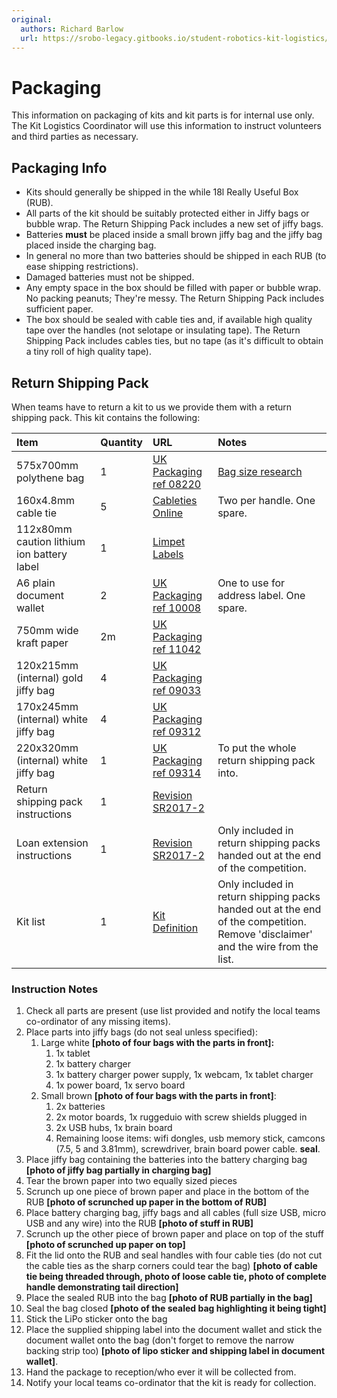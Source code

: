 ```yaml
---
original:
  authors: Richard Barlow
  url: https://srobo-legacy.gitbooks.io/student-robotics-kit-logistics/kit-transport/packaging.html
---
```

# Packaging

This information on packaging of kits and kit parts is for internal use only. The Kit Logistics Coordinator will use this information to instruct volunteers and third parties as necessary.

## Packaging Info

* Kits should generally be shipped in the while 18l Really Useful Box \(RUB\).
* All parts of the kit should be suitably protected either in Jiffy bags or bubble wrap. The Return Shipping Pack includes a new set of jiffy bags.
* Batteries **must** be placed inside a small brown jiffy bag and the jiffy bag placed inside the charging bag.
* In general no more than two batteries should be shipped in each RUB \(to ease shipping restrictions\).
* Damaged batteries must not be shipped.
* Any empty space in the box should be filled with paper or bubble wrap. No packing peanuts; They're messy. The Return Shipping Pack includes sufficient paper.
* The box should be sealed with cable ties and, if available high quality tape over the handles \(not selotape or insulating tape\). The Return Shipping Pack includes cables ties, but no tape \(as it's difficult to obtain a tiny roll of high quality tape\).

## Return Shipping Pack

When teams have to return a kit to us we provide them with a return shipping pack. This kit contains the following:

| Item | Quantity | URL | Notes |
| :--- | :--- | :--- | :--- |
| 575x700mm polythene bag | 1 | [UK Packaging ref 08220](http://www.ukpackaging.com/postal-packaging/polythene-mailing-bags/grey-polythene-mailing-bags-575x700mm-60mu) | [Bag size research](../research.md#return-shipping-bag) |
| 160x4.8mm cable tie | 5 | [Cableties Online](https://www.cabletiesonline.co.uk/cable-ties-b-w/cable-ties-160mm-x-4.html) | Two per handle. One spare. |
| 112x80mm caution lithium ion battery label | 1 | [Limpet Labels](http://www.limpetlabels.co.uk/shop/view/293_Caution_Lithium_Battery_Labels/755_Caution_Lithium_Ion_Battery_Labels_%28112_x_80mm%29) |  |
| A6 plain document wallet | 2 | [UK Packaging ref 10008](http://www.ukpackaging.com/document-wallets-a6-document-enclosed-wallets-plain) | One to use for address label. One spare. |
| 750mm wide kraft paper | 2m | [UK Packaging ref 11042](http://www.ukpackaging.com/kraft-paper-rolls-imitation-kraft-kraft-paper-rolls-imitation-kraft-750mmx220m) |  |
| 120x215mm \(internal\) gold jiffy bag | 4 | [UK Packaging ref 09033](http://www.ukpackaging.com/arofol-classic-postal-bags-gold-2) |  |
| 170x245mm \(internal\) white jiffy bag | 4 | [UK Packaging ref 09312](http://www.ukpackaging.com/jiffy-earth-aware-airkraft-white-ak1-170x245mm-50-pack) |  |
| 220x320mm \(internal\) white jiffy bag | 1 | [UK Packaging ref 09314](http://www.ukpackaging.com/postal-packaging/jiffy-bags/jiffy-earth-aware-airkraft-white-ak3-220x320mm-50-pack) | To put the whole return shipping pack into. |
| Return shipping pack instructions | 1 | [Revision SR2017-2](https://github.com/srobo/return-shipping-pack/releases/download/SR2017-2/return-shipping-pack-instructions.pdf) |  |
| Loan extension instructions | 1 | [Revision SR2017-2](https://github.com/srobo/return-shipping-pack/releases/download/SR2017-2/loanext-instructions.pdf) | Only included in return shipping packs handed out at the end of the competition. |
| Kit list | 1 | [Kit Definition](https://bitbucket.org/richardbarlow/sr-kit-coord/wiki/Kit%20Definition) | Only included in return shipping packs handed out at the end of the competition. Remove 'disclaimer'  and the wire from the list. |

### Instruction Notes

1. Check all parts are present \(use list provided and notify the local teams co-ordinator of any missing items\).
2. Place parts into jiffy bags \(do not seal unless specified\):
   1. Large white **\[photo of four bags with the parts in front\]:**
      1. 1x tablet
      2. 1x battery charger
      3. 1x battery charger power supply, 1x webcam, 1x tablet charger
      4. 1x power board, 1x servo board
   2. Small brown **\[photo of four bags with the parts in front\]**:
      1. 2x batteries
      2. 2x motor boards, 1x ruggeduio with screw shields plugged in
      3. 2x USB hubs, 1x brain board
      4. Remaining loose items: wifi dongles, usb memory stick, camcons \(7.5, 5 and 3.81mm\), screwdriver, brain board power cable. **seal**.
3. Place jiffy bag containing the batteries into the battery charging bag **\[photo of jiffy bag partially in charging bag\]**
4. Tear the brown paper into two equally sized pieces
5. Scrunch up one piece of brown paper and place in the bottom of the RUB **\[photo of scrunched up paper in the bottom of RUB\]**
6. Place battery charging bag, jiffy bags and all cables \(full size USB, micro USB and any wire\) into the RUB **\[photo of stuff in RUB\]**
7. Scrunch up the other piece of brown paper and place on top of the stuff **\[photo of scrunched up paper on top\]**
8. Fit the lid onto the RUB and seal handles with four cable ties \(do not cut the cable ties as the sharp corners could tear the bag\) **\[photo of cable tie being threaded through, photo of loose cable tie, photo of complete handle demonstrating tail direction\]**
9. Place the sealed RUB into the bag **\[photo of RUB partially in the bag\]**
10. Seal the bag closed **\[photo of the sealed bag highlighting it being tight\]**
11. Stick the LiPo sticker onto the bag
12. Place the supplied shipping label into the document wallet and stick the document wallet onto the bag \(don't forget to remove the narrow backing strip too\) **\[photo of lipo sticker and shipping label in document wallet\]**.
13. Hand the package to reception/who ever it will be collected from.
14. Notify your local teams co-ordinator that the kit is ready for collection.

